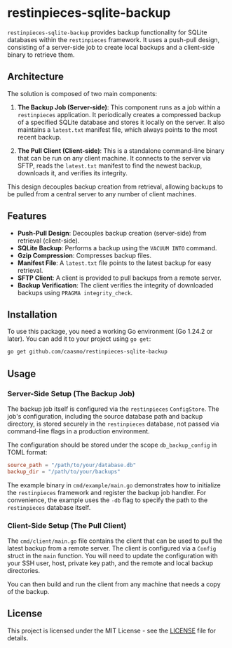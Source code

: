 # restinpieces-sqlite-backup

`restinpieces-sqlite-backup` provides backup functionality for SQLite databases within the `restinpieces` framework. It uses a push-pull design, consisting of a server-side job to create local backups and a client-side binary to retrieve them.

## Architecture

The solution is composed of two main components:

1.  **The Backup Job (Server-side)**: This component runs as a job within a `restinpieces` application. It periodically creates a compressed backup of a specified SQLite database and stores it locally on the server. It also maintains a `latest.txt` manifest file, which always points to the most recent backup.

2.  **The Pull Client (Client-side)**: This is a standalone command-line binary that can be run on any client machine. It connects to the server via SFTP, reads the `latest.txt` manifest to find the newest backup, downloads it, and verifies its integrity.

This design decouples backup creation from retrieval, allowing backups to be pulled from a central server to any number of client machines.

## Features

-   **Push-Pull Design**: Decouples backup creation (server-side) from retrieval (client-side).
-   **SQLite Backup**: Performs a backup using the `VACUUM INTO` command.
-   **Gzip Compression**: Compresses backup files.
-   **Manifest File**: A `latest.txt` file points to the latest backup for easy retrieval.
-   **SFTP Client**: A client is provided to pull backups from a remote server.
-   **Backup Verification**: The client verifies the integrity of downloaded backups using `PRAGMA integrity_check`.

## Installation

To use this package, you need a working Go environment (Go 1.24.2 or later). You can add it to your project using `go get`:

```bash
go get github.com/caasmo/restinpieces-sqlite-backup
```

## Usage

### Server-Side Setup (The Backup Job)

The backup job itself is configured via the `restinpieces` `ConfigStore`. The job's configuration, including the source database path and backup directory, is stored securely in the `restinpieces` database, not passed via command-line flags in a production environment.

The configuration should be stored under the scope `db_backup_config` in TOML format:

```toml
source_path = "/path/to/your/database.db"
backup_dir = "/path/to/your/backups"
```

The example binary in `cmd/example/main.go` demonstrates how to initialize the `restinpieces` framework and register the backup job handler. For convenience, the example uses the `-db` flag to specify the path to the `restinpieces` database itself.

### Client-Side Setup (The Pull Client)

The `cmd/client/main.go` file contains the client that can be used to pull the latest backup from a remote server. The client is configured via a `Config` struct in the `main` function. You will need to update the configuration with your SSH user, host, private key path, and the remote and local backup directories.

You can then build and run the client from any machine that needs a copy of the backup.

## License

This project is licensed under the MIT License - see the [LICENSE](LICENSE) file for details.